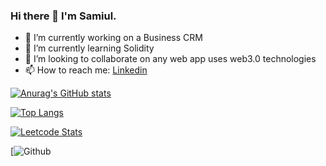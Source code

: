 
<!--
**N-E-K-0/N-E-K-0** is a ✨ _special_ ✨ repository because its `README.md` (this file) appears on your GitHub profile.

Here are some ideas to get you started:

- 🔭 I’m currently working on ...
- 🌱 I’m currently learning ...
- 👯 I’m looking to collaborate on ...
- 🤔 I’m looking for help with ...
- 💬 Ask me about ...
- 📫 How to reach me: ...
- 😄 Pronouns: ...
- ⚡ Fun fact: ...
-->


### Hi there 👋 I'm Samiul.

- 🔭 I’m currently working on a Business CRM
- 🌱 I’m currently learning Solidity
- 👯 I’m looking to collaborate on any web app uses web3.0 technologies
- 📫 How to reach me: [Linkedin](https://www.linkedin.com/in/mohammed-samiul-islam-47a2b0a1/)

[![Anurag's GitHub stats](https://github-readme-stats.vercel.app/api?username=N-E-K-0&show_icons=true&theme=github_dark&count_private=true&include_all_commits=true&hide=stars,contribs)](https://github.com/N-E-K-0)

[![Top Langs](https://github-readme-stats.vercel.app/api/top-langs/?username=N-E-K-0&layout=compact&theme=dark&width=500)](https://github.com/N-E-K-0/github-readme-stats)

[![Leetcode Stats](https://leetcard.jacoblin.cool/Mohammed_Samiul_Islam?theme=dark&ext=activity&animation=true&width=500&height=250&border=0&radius=20)](https://leetcode.com/Mohammed_Samiul_Islam/)

[![Github](https://raw.githubusercontent.com/N-E-K-0/N-E-K-0/output/github-contribution-grid-snake.svg)
